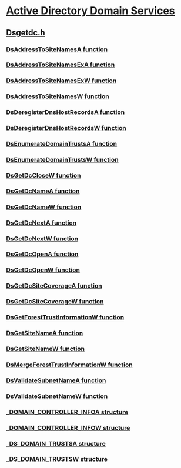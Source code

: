 # [Active Directory Domain Services](../_ad/index.md)
## [Dsgetdc.h](index.md)
### [DsAddressToSiteNamesA function](../dsgetdc/nf-dsgetdc-dsaddresstositenamesa.md)
### [DsAddressToSiteNamesExA function](../dsgetdc/nf-dsgetdc-dsaddresstositenamesexa.md)
### [DsAddressToSiteNamesExW function](../dsgetdc/nf-dsgetdc-dsaddresstositenamesexw.md)
### [DsAddressToSiteNamesW function](../dsgetdc/nf-dsgetdc-dsaddresstositenamesw.md)
### [DsDeregisterDnsHostRecordsA function](../dsgetdc/nf-dsgetdc-dsderegisterdnshostrecordsa.md)
### [DsDeregisterDnsHostRecordsW function](../dsgetdc/nf-dsgetdc-dsderegisterdnshostrecordsw.md)
### [DsEnumerateDomainTrustsA function](../dsgetdc/nf-dsgetdc-dsenumeratedomaintrustsa.md)
### [DsEnumerateDomainTrustsW function](../dsgetdc/nf-dsgetdc-dsenumeratedomaintrustsw.md)
### [DsGetDcCloseW function](../dsgetdc/nf-dsgetdc-dsgetdcclosew.md)
### [DsGetDcNameA function](../dsgetdc/nf-dsgetdc-dsgetdcnamea.md)
### [DsGetDcNameW function](../dsgetdc/nf-dsgetdc-dsgetdcnamew.md)
### [DsGetDcNextA function](../dsgetdc/nf-dsgetdc-dsgetdcnexta.md)
### [DsGetDcNextW function](../dsgetdc/nf-dsgetdc-dsgetdcnextw.md)
### [DsGetDcOpenA function](../dsgetdc/nf-dsgetdc-dsgetdcopena.md)
### [DsGetDcOpenW function](../dsgetdc/nf-dsgetdc-dsgetdcopenw.md)
### [DsGetDcSiteCoverageA function](../dsgetdc/nf-dsgetdc-dsgetdcsitecoveragea.md)
### [DsGetDcSiteCoverageW function](../dsgetdc/nf-dsgetdc-dsgetdcsitecoveragew.md)
### [DsGetForestTrustInformationW function](../dsgetdc/nf-dsgetdc-dsgetforesttrustinformationw.md)
### [DsGetSiteNameA function](../dsgetdc/nf-dsgetdc-dsgetsitenamea.md)
### [DsGetSiteNameW function](../dsgetdc/nf-dsgetdc-dsgetsitenamew.md)
### [DsMergeForestTrustInformationW function](../dsgetdc/nf-dsgetdc-dsmergeforesttrustinformationw.md)
### [DsValidateSubnetNameA function](../dsgetdc/nf-dsgetdc-dsvalidatesubnetnamea.md)
### [DsValidateSubnetNameW function](../dsgetdc/nf-dsgetdc-dsvalidatesubnetnamew.md)
### [_DOMAIN_CONTROLLER_INFOA structure](../dsgetdc/ns-dsgetdc-_domain_controller_infoa.md)
### [_DOMAIN_CONTROLLER_INFOW structure](../dsgetdc/ns-dsgetdc-_domain_controller_infow.md)
### [_DS_DOMAIN_TRUSTSA structure](../dsgetdc/ns-dsgetdc-_ds_domain_trustsa.md)
### [_DS_DOMAIN_TRUSTSW structure](../dsgetdc/ns-dsgetdc-_ds_domain_trustsw.md)
